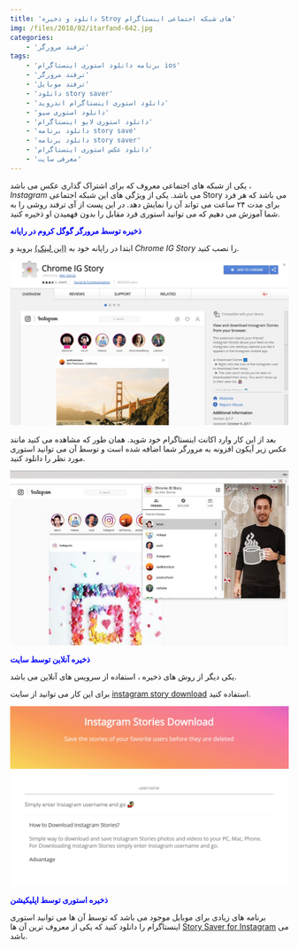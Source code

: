 ```yaml
---
title: 'دانلود و ذخیره Stroy های شبکه اجتماعی اینستاگرام'
img: /files/2018/02/itarfand-642.jpg
categories:
    - 'ترفند مرورگر'
tags:
    - 'برنامه دانلود استوری اینستاگرام ios'
    - 'ترفند مرورگر'
    - 'ترفند موبایل'
    - 'دانلود story saver'
    - 'دانلود استوری اینستاگرام اندروید'
    - 'دانلود استوری سیو'
    - 'دانلود استوری لایو اینستاگرام'
    - 'دانلود برنامه story save'
    - 'دانلود برنامه story saver'
    - 'دانلود عکس استوری اینستاگرام'
    - 'معرفی سایت'
---
```


یکی از شبکه های اجتماعی معروف که برای اشتراک گذاری عکس می باشد ، *Instagram* می باشد. یکی از ویژگی های این شبکه اجتماعی Story می باشد که هر فرد برای مدت ۲۴ ساعت می تواند آن را نمایش دهد. در این پست از آی ترفند روشی را به شما آموزش می دهیم که می توانید استوری فرد مقابل را بدون فهمیدن او ذخیره کنید.

<span style="color: #0000ff;">**ذخیره توسط مرورگر گوگل کروم در رایانه**</span>

ابتدا در رایانه خود به [(این لینک)](https://chrome.google.com/webstore/detail/chrome-ig-story/bojgejgifofondahckoaahkilneffhmf?hl=en-US) بروید و *Chrome IG Story* را نصب کنید.

![mhkarami97](/files/2018/02/itarfand-640.jpg)  

بعد از این کار وارد اکانت اینستاگرام خود شوید. همان طور که مشاهده می کنید مانند عکس زیر آیکون افزونه به مرورگر شما اضافه شده است و توسط آن می توانید استوری مورد نظر را دانلود کنید.

![mhkarami97](/files/2018/02/itarfand-640-1.jpg)  

<span style="color: #0000ff;">**ذخیره آنلاین توسط سایت**</span>

یکی دیگر از روش های ذخیره ، استفاده از سرویس های آنلاین می باشد.

برای این کار می توانید از سایت [instagram story download](https://storiesig.com/) استفاده کنید.

![mhkarami97](/files/2018/02/itarfand-641.jpg)  

<span style="color: #0000ff;">**ذخیره استوری توسط اپلیکیشن**</span>

برنامه های زیادی برای موبایل موجود می باشد که توسط آن ها می توانید استوری اینستاگرام را دانلود کنید که یکی از معروف ترین آن ها [Story Saver for Instagram](https://play.google.com/store/apps/details?id=io.yoba.storysaverforinsta&hl=en) می باشد.